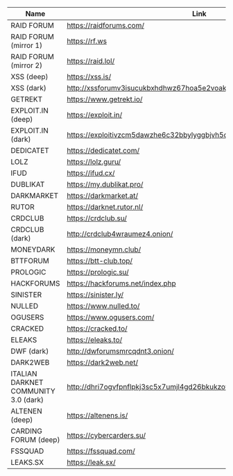 |Name|Link|
| ------ | ------ |
|RAID FORUM| https://raidforums.com/|
|RAID FORUM (mirror 1)| https://rf.ws|
|RAID FORUM (mirror 2)| https://raid.lol/|
|XSS (deep)| https://xss.is/|
|XSS (dark)| http://xssforumv3isucukbxhdhwz67hoa5e2voakcfkuieq4ch257vsburuid.onion/|
|GETREKT| https://www.getrekt.io/|
|EXPLOIT.IN (deep)| https://exploit.in/|
|EXPLOIT.IN (dark)| https://exploitivzcm5dawzhe6c32bbylyggbjvh5dyvsvb5lkuz5ptmunkmqd.onion/|
|DEDICATET| https://dedicatet.com/|
|LOLZ| https://lolz.guru/|
|IFUD| https://ifud.cx/|
|DUBLIKAT| https://my.dublikat.pro/|
|DARKMARKET| https://darkmarket.at/|
|RUTOR| https://darknet.rutor.nl/|
|CRDCLUB| https://crdclub.su/|
|CRDCLUB (dark)| http://crdclub4wraumez4.onion/|
|MONEYDARK| https://moneymn.club/|
|BTTFORUM| https://btt-club.top/|
|PROLOGIC| https://prologic.su/|
|HACKFORUMS| https://hackforums.net/index.php|
|SINISTER| https://sinister.ly/|
|NULLED| https://www.nulled.to/|
|OGUSERS| https://www.ogusers.com/|
|CRACKED| https://cracked.to/|
|ELEAKS| https://eleaks.to/|
|DWF (dark)| http://dwforumsmrcqdnt3.onion/|
|DARK2WEB| https://dark2web.net/|
|ITALIAN DARKNET COMMUNITY 3.0 (dark)| http://dhri7ogvfpnflpkj3sc5x7umjl4gd26bkukzotbwdy76yjp5qvhjzmqd.onion|
|ALTENEN (deep)| https://altenens.is/|
|CARDING FORUM (deep)| https://cybercarders.su/|
|FSSQUAD| https://fssquad.com/|
|LEAKS.SX| https://leak.sx/|
